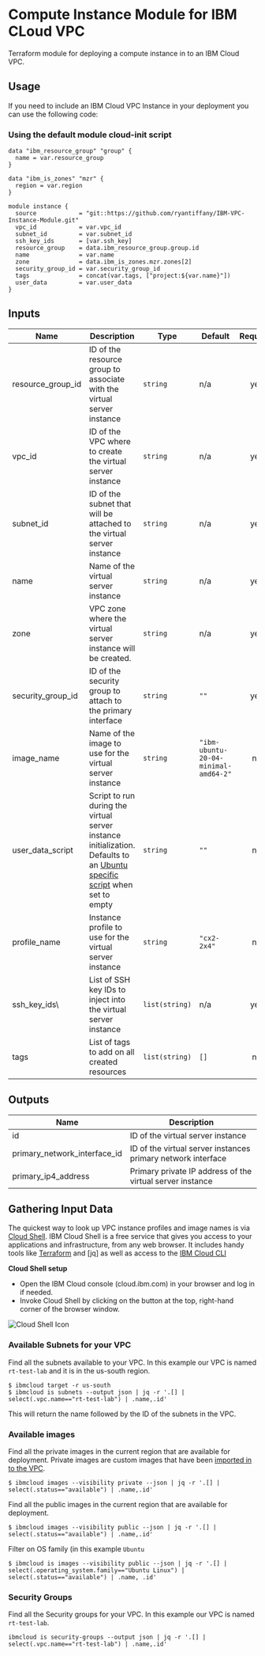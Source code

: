 # Compute Instance Module for IBM CLoud VPC 
Terraform module for deploying a compute instance in to an IBM Cloud VPC.  

## Usage
If you need to include an IBM Cloud VPC Instance in your deployment you can use the following code:

### Using the default module cloud-init script

```
data "ibm_resource_group" "group" {
  name = var.resource_group
}

data "ibm_is_zones" "mzr" {
  region = var.region
}

module instance {
  source            = "git::https://github.com/ryantiffany/IBM-VPC-Instance-Module.git"
  vpc_id            = var.vpc_id
  subnet_id         = var.subnet_id
  ssh_key_ids       = [var.ssh_key]
  resource_group    = data.ibm_resource_group.group.id
  name              = var.name
  zone              = data.ibm_is_zones.mzr.zones[2]
  security_group_id = var.security_group_id
  tags              = concat(var.tags, ["project:${var.name}"])
  user_data         = var.user_data
}
```

## Inputs

| Name | Description | Type | Default | Required |
|------|-------------|------|---------|:--------:|
| resource\_group\_id | ID of the resource group to associate with the virtual server instance | `string` | n/a | yes |
| vpc\_id | ID of the VPC where to create the virtual server instance | `string` | n/a | yes |
| subnet\_id | ID of the subnet that will be attached to the virtual server instance | `string` | n/a | yes |
| name | Name of the virtual server instance | `string` | n/a | yes |
| zone | VPC zone where the virtual server instance will be created. | `string` | n/a | yes |
| security\_group\_id | ID of the security group to attach to the primary interface | `string` | `""` | yes | 
| image\_name | Name of the image to use for the virtual server instance | `string` | `"ibm-ubuntu-20-04-minimal-amd64-2"` | no |
| user\_data\_script | Script to run during the virtual server instance initialization. Defaults to an [Ubuntu specific script](https://github.com/ryantiffany/IBM-VPC-Instance-Module/blob/main/init.yml) when set to empty | `string` | `""` | no |
| profile\_name | Instance profile to use for the virtual server instance | `string` | `"cx2-2x4"` | no |
| ssh\_key_ids\ | List of SSH key IDs to inject into the virtual server instance | `list(string)` | n/a | yes |
| tags | List of tags to add on all created resources | `list(string)` | `[]` | no |

## Outputs

| Name | Description |
|------|-------------|
| id | ID of the virtual server instance |
| primary_network_interface_id | ID of the virtual server instances primary network interface  | 
| primary_ip4_address | Primary private IP address of the virtual server instance |

## Gathering Input Data
The quickest way to look up VPC instance profiles and image names is via [Cloud Shell](https://cloud.ibm.com/docs/cloud-shell?topic=cloud-shell-getting-started). IBM Cloud Shell is a free service that gives you access to your applications and infrastructure, from any web browser. It includes handy tools like [Terraform]() and [jq] as well as access to the [IBM Cloud CLI](https://cloud.ibm.com/docs/cli?topic=cli-getting-started)

**Cloud Shell setup** 

 - Open the IBM Cloud console (cloud.ibm.com) in your browser and log in if needed.
 - Invoke Cloud Shell by clicking on the button at the top, right-hand corner of the browser window.

![Cloud Shell Icon](https://dsc.cloud/quickshare/Shared-Image-2020-09-23-09-26-23.png)

### Available Subnets for your VPC
Find all the subnets available to your VPC. In this example our VPC is named `rt-test-lab` and it is in the us-south region. 

```shell
$ ibmcloud target -r us-south
$ ibmcloud is subnets --output json | jq -r '.[] | select(.vpc.name=="rt-test-lab") | .name,.id'
```

This will return the name followed by the ID of the subnets in the VPC. 

### Available images
Find all the private images in the current region that are available for deployment. Private images are custom images that have been [imported in to the VPC](). 

```shell
$ ibmcloud images --visibility private --json | jq -r '.[] | select(.status=="available") | .name,.id'
```

Find all the public images in the current region that are available for deployment.

```shell
$ ibmcloud images --visibility public --json | jq -r '.[] | select(.status=="available") | .name,.id'
```

Filter on OS family (in this example `Ubuntu`

```shell
$ ibmcloud is images --visibility public --json | jq -r '.[] | select(.operating_system.family=="Ubuntu Linux") | select(.status=="available") | .name, .id'
```

### Security Groups
Find all the Security groups for your VPC. In this example our VPC is named `rt-test-lab`.

```
ibmcloud is security-groups --output json | jq -r '.[] | select(.vpc.name=="rt-test-lab") | .name,.id'
```
